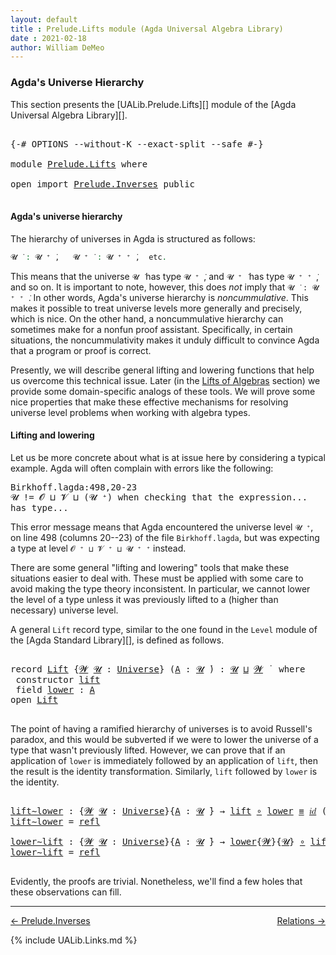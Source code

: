 ```yaml
---
layout: default
title : Prelude.Lifts module (Agda Universal Algebra Library)
date : 2021-02-18
author: William DeMeo
---
```


### <a id="agdas-universe-hierarchy">Agda's Universe Hierarchy</a>

This section presents the [UALib.Prelude.Lifts][] module of the [Agda Universal Algebra Library][].

<pre class="Agda">

<a id="311" class="Symbol">{-#</a> <a id="315" class="Keyword">OPTIONS</a> <a id="323" class="Pragma">--without-K</a> <a id="335" class="Pragma">--exact-split</a> <a id="349" class="Pragma">--safe</a> <a id="356" class="Symbol">#-}</a>

<a id="361" class="Keyword">module</a> <a id="368" href="Prelude.Lifts.html" class="Module">Prelude.Lifts</a> <a id="382" class="Keyword">where</a>

<a id="389" class="Keyword">open</a> <a id="394" class="Keyword">import</a> <a id="401" href="Prelude.Inverses.html" class="Module">Prelude.Inverses</a> <a id="418" class="Keyword">public</a>

</pre>

#### <a id="agdas-universe-hierarchy">Agda's universe hierarchy</a>

The hierarchy of universes in Agda is structured as follows:

```agda
𝓤 ̇ : 𝓤 ⁺ ̇,   𝓤 ⁺ ̇ : 𝓤 ⁺ ⁺ ̇,  etc.
```

This means that the universe `𝓤 ̇` has type `𝓤 ⁺ ̇`, and  `𝓤 ⁺ ̇` has type  `𝓤 ⁺ ⁺ ̇`, and so on.  It is important to note, however, this does *not* imply that  `𝓤 ̇ : 𝓤 ⁺ ⁺ ̇`. In other words, Agda's universe hierarchy is *noncummulative*. This makes it possible to treat universe levels more generally and precisely, which is nice. On the other hand, a noncummulative hierarchy can sometimes make for a nonfun proof assistant. Specifically, in certain situations, the noncummulativity makes it unduly difficult to convince Agda that a program or proof is correct.

Presently, we will describe general lifting and lowering functions that help us overcome this technical issue. Later (in the [Lifts of Algebras](Algebras.Algebras.html#lifts-of-algebras) section) we provide some domain-specific analogs of these tools. We will prove some nice properties that make these effective mechanisms for resolving universe level problems when working with algebra types.

#### <a id="lifting-and-lowering">Lifting and lowering</a>

Let us be more concrete about what is at issue here by considering a typical example. Agda will often complain with errors like the following:

<samp>
Birkhoff.lagda:498,20-23 <br>
𝓤 != 𝓞 ⊔ 𝓥 ⊔ (𝓤 ⁺) when checking that the expression... has type...
</samp>

This error message means that Agda encountered the universe level `𝓤 ⁺`, on line 498 (columns 20--23) of the file `Birkhoff.lagda`, but was expecting a type at level `𝓞 ⁺ ⊔ 𝓥 ⁺ ⊔ 𝓤 ⁺ ⁺` instead.

There are some general "lifting and lowering" tools that make these situations easier to deal with. These must be applied with some care to avoid making the type theory inconsistent. In particular, we cannot lower the level of a type unless it was previously lifted to a (higher than necessary) universe level.

A general `Lift` record type, similar to the one found in the `Level` module of the [Agda Standard Library][], is defined as follows.

<pre class="Agda">

<a id="2558" class="Keyword">record</a> <a id="Lift"></a><a id="2565" href="Prelude.Lifts.html#2565" class="Record">Lift</a> <a id="2570" class="Symbol">{</a><a id="2571" href="Prelude.Lifts.html#2571" class="Bound">𝓦</a> <a id="2573" href="Prelude.Lifts.html#2573" class="Bound">𝓤</a> <a id="2575" class="Symbol">:</a> <a id="2577" href="Agda.Primitive.html#423" class="Postulate">Universe</a><a id="2585" class="Symbol">}</a> <a id="2587" class="Symbol">(</a><a id="2588" href="Prelude.Lifts.html#2588" class="Bound">A</a> <a id="2590" class="Symbol">:</a> <a id="2592" href="Prelude.Lifts.html#2573" class="Bound">𝓤</a> <a id="2594" href="Universes.html#403" class="Function Operator">̇</a><a id="2595" class="Symbol">)</a> <a id="2597" class="Symbol">:</a> <a id="2599" href="Prelude.Lifts.html#2573" class="Bound">𝓤</a> <a id="2601" href="Agda.Primitive.html#636" class="Primitive Operator">⊔</a> <a id="2603" href="Prelude.Lifts.html#2571" class="Bound">𝓦</a> <a id="2605" href="Universes.html#403" class="Function Operator">̇</a>  <a id="2608" class="Keyword">where</a>
 <a id="2615" class="Keyword">constructor</a> <a id="lift"></a><a id="2627" href="Prelude.Lifts.html#2627" class="InductiveConstructor">lift</a>
 <a id="2633" class="Keyword">field</a> <a id="Lift.lower"></a><a id="2639" href="Prelude.Lifts.html#2639" class="Field">lower</a> <a id="2645" class="Symbol">:</a> <a id="2647" href="Prelude.Lifts.html#2588" class="Bound">A</a>
<a id="2649" class="Keyword">open</a> <a id="2654" href="Prelude.Lifts.html#2565" class="Module">Lift</a>

</pre>

The point of having a ramified hierarchy of universes is to avoid Russell's paradox, and this would be subverted if we were to lower the universe of a type that wasn't previously lifted.  However, we can prove that if an application of `lower` is immediately followed by an application of `lift`, then the result is the identity transformation. Similarly, `lift` followed by `lower` is the identity.

<pre class="Agda">

<a id="lift∼lower"></a><a id="3087" href="Prelude.Lifts.html#3087" class="Function">lift∼lower</a> <a id="3098" class="Symbol">:</a> <a id="3100" class="Symbol">{</a><a id="3101" href="Prelude.Lifts.html#3101" class="Bound">𝓦</a> <a id="3103" href="Prelude.Lifts.html#3103" class="Bound">𝓤</a> <a id="3105" class="Symbol">:</a> <a id="3107" href="Agda.Primitive.html#423" class="Postulate">Universe</a><a id="3115" class="Symbol">}{</a><a id="3117" href="Prelude.Lifts.html#3117" class="Bound">A</a> <a id="3119" class="Symbol">:</a> <a id="3121" href="Prelude.Lifts.html#3103" class="Bound">𝓤</a> <a id="3123" href="Universes.html#403" class="Function Operator">̇</a><a id="3124" class="Symbol">}</a> <a id="3126" class="Symbol">→</a> <a id="3128" href="Prelude.Lifts.html#2627" class="InductiveConstructor">lift</a> <a id="3133" href="MGS-MLTT.html#3813" class="Function Operator">∘</a> <a id="3135" href="Prelude.Lifts.html#2639" class="Field">lower</a> <a id="3141" href="Prelude.Equality.html#1398" class="Datatype Operator">≡</a> <a id="3143" href="MGS-MLTT.html#3778" class="Function">𝑖𝑑</a> <a id="3146" class="Symbol">(</a><a id="3147" href="Prelude.Lifts.html#2565" class="Record">Lift</a><a id="3151" class="Symbol">{</a><a id="3152" href="Prelude.Lifts.html#3101" class="Bound">𝓦</a><a id="3153" class="Symbol">}</a> <a id="3155" href="Prelude.Lifts.html#3117" class="Bound">A</a><a id="3156" class="Symbol">)</a>
<a id="3158" href="Prelude.Lifts.html#3087" class="Function">lift∼lower</a> <a id="3169" class="Symbol">=</a> <a id="3171" href="Identity-Type.html#162" class="InductiveConstructor">refl</a>

<a id="lower∼lift"></a><a id="3177" href="Prelude.Lifts.html#3177" class="Function">lower∼lift</a> <a id="3188" class="Symbol">:</a> <a id="3190" class="Symbol">{</a><a id="3191" href="Prelude.Lifts.html#3191" class="Bound">𝓦</a> <a id="3193" href="Prelude.Lifts.html#3193" class="Bound">𝓤</a> <a id="3195" class="Symbol">:</a> <a id="3197" href="Agda.Primitive.html#423" class="Postulate">Universe</a><a id="3205" class="Symbol">}{</a><a id="3207" href="Prelude.Lifts.html#3207" class="Bound">A</a> <a id="3209" class="Symbol">:</a> <a id="3211" href="Prelude.Lifts.html#3193" class="Bound">𝓤</a> <a id="3213" href="Universes.html#403" class="Function Operator">̇</a><a id="3214" class="Symbol">}</a> <a id="3216" class="Symbol">→</a> <a id="3218" href="Prelude.Lifts.html#2639" class="Field">lower</a><a id="3223" class="Symbol">{</a><a id="3224" href="Prelude.Lifts.html#3191" class="Bound">𝓦</a><a id="3225" class="Symbol">}{</a><a id="3227" href="Prelude.Lifts.html#3193" class="Bound">𝓤</a><a id="3228" class="Symbol">}</a> <a id="3230" href="MGS-MLTT.html#3813" class="Function Operator">∘</a> <a id="3232" href="Prelude.Lifts.html#2627" class="InductiveConstructor">lift</a> <a id="3237" href="Prelude.Equality.html#1398" class="Datatype Operator">≡</a> <a id="3239" href="MGS-MLTT.html#3778" class="Function">𝑖𝑑</a> <a id="3242" href="Prelude.Lifts.html#3207" class="Bound">A</a>
<a id="3244" href="Prelude.Lifts.html#3177" class="Function">lower∼lift</a> <a id="3255" class="Symbol">=</a> <a id="3257" href="Identity-Type.html#162" class="InductiveConstructor">refl</a>

</pre>

Evidently, the proofs are trivial. Nonetheless, we'll find a few holes that these observations can fill.

---------------

<p></p>

[← Prelude.Inverses](Prelude.Inverses.html)
<span style="float:right;">[Relations →](Relations.html)</span>

{% include UALib.Links.md %}
